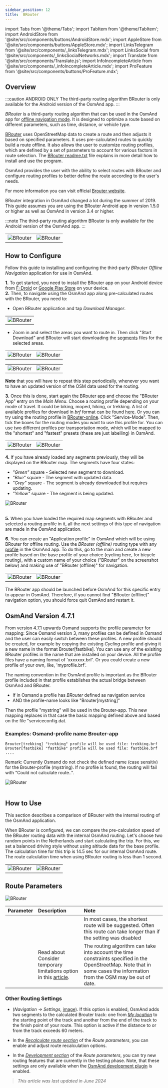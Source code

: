```yaml
---
sidebar_position: 12
title:  BRouter
---
```


import Tabs from '@theme/Tabs';
import TabItem from '@theme/TabItem';
import AndroidStore from '@site/src/components/buttons/AndroidStore.mdx';
import AppleStore from '@site/src/components/buttons/AppleStore.mdx';
import LinksTelegram from '@site/src/components/_linksTelegram.mdx';
import LinksSocial from '@site/src/components/_linksSocialNetworks.mdx';
import Translate from '@site/src/components/Translate.js';
import InfoIncompleteArticle from '@site/src/components/_infoIncompleteArticle.mdx';
import ProFeature from '@site/src/components/buttons/ProFeature.mdx';



## Overview

:::caution ANDROID ONLY
The third-party routing algorithm BRouter is only available for the Android version of the OsmAnd app.
:::

*BRouter* is a third-party routing algorithm that can be used in the OsmAnd app for [offline navigation mode](../guidance/navigation-settings.md#navigation-type). It is designed to optimize a route based on different parameters, such as time, distance, or vehicle type.

[BRouter](http://brouter.de/) uses OpenStreetMap data to create a route and then adjusts it based on specified parameters. It uses pre-calculated routes to quickly build a route offline. It also allows the user to customize routing profiles, which are defined by a set of parameters to account for various factors in route selection. The [BRouter readme.txt](http://brouter.de/brouter/readme.txt) file explains in more detail how to install and use the program.

OsmAnd provides the user with the ability to select routes with BRouter and configure routing profiles to better define the route according to the user's needs.  

For more information you can visit official [Brouter website](http://www.brouter.de/brouter/algorithm.html).  

BRouter integration in OsmAnd changed a lot during the summer of 2019. This guide assumes you are using the BRouter Android app in version 1.5.0 or higher as well as OsmAnd in version 3.4 or higher.

:::note
The third-party routing algorithm BRouter is only available for the Android version of the OsmAnd app.
:::  


<table class="blogimage">
    <tr>
        <td><img src={require('@site/static/img/navigation/third/BRouter_overview.png').default} alt="BRouter"/></td>
        <td><img src={require('@site/static/img/navigation/third/BRouter_overview2.png').default} alt="BRouter"/></td>
    </tr>
</table>


## How to Configure

Follow this guide to installing and configuring the third-party *BRouter Offline Navigation* application for use in OsmAnd.  

**1.** To get started, you need to install the BRouter app on your Android device from [F-Droid](https://f-droid.org/packages/btools.routingapp) or [Google Play Store](https://play.google.com/store/apps/details?id=btools.routingapp) on your device.  
**2.** Then, to navigate using the OsmAnd app along pre-calculated routes with the BRouter, you need to:  


  - Open BRouter application and tap *Download Manager*.

<table class="blogimage">
    <tr>
        <td><img src={require('@site/static/img/navigation/third/prof19.png').default} alt="BRouter"/></td>
    </tr>
</table>

  - Zoom in and select the areas you want to route in. Then click "Start Download" and BRouter will start downloading the [segments](http://brouter.de/brouter/segments4/) files for the selected areas.

<table class="blogimage">
    <tr>
        <td><img src={require('@site/static/img/navigation/third/brouter-start-1.png').default} alt="BRouter"/></td>
        <td><img src={require('@site/static/img/navigation/third/brouter-start.png').default} alt="BRouter"/></td>
    </tr>
</table>

<table class="blogimage">
    <tr>
        <td><img src={require('@site/static/img/navigation/third/brouter-downl.png').default} alt="BRouter"/></td>
        <td><img src={require('@site/static/img/navigation/third/brouter-update.png').default} alt="BRouter"/></td>
    </tr>
</table>

**Note** that you will have to repeat this step periodically, whenever you want to have an updated version of the OSM data used for the routing.

**3.** Once this is done, start again the BRouter app and choose the "BRouter App" entry on the *Main Menu*. Choose a routing profile depending on your mode of travel. It could be biking, moped, hiking, or trekking. A list of available profiles for download in *brf* format can be found [here](http://brouter.de/brouter/profiles2/). Or you can try using the routing profile in [BRouter-online](http://brouter.de/brouter-web/).
Click "Service-Mode". Then, tick the boxes for the routing modes you want to use this profile for. You can use two different profiles per transportation mode, which will be mapped to the "shortest" and "fastest" presets (these are just labelling) in OsmAnd.

<table class="blogimage">
    <tr>
        <td><img src={require('@site/static/img/navigation/third/prof18.png').default} alt="BRouter"/></td>
        <td><img src={require('@site/static/img/navigation/third/prof18a.png').default} alt="BRouter"/></td>
    </tr>
</table>  

**4.** If you have already loaded any segments previously, they will be displayed on the BRouter map. The segments have four states:

- *"Green"* square - Selected new segment to download.
- *"Blue"* square - The segment with updated data.
- *"Grey"* square - The segment is already downloaded but requires updating.
- *"Yellow"* square - The segment is being updated.

<table class="blogimage">
    <tr>
    <img src={require('@site/static/img/navigation/third/brouter-downl2.png').default} alt="BRouter"/>
    </tr>
</table>

**5.** When you have loaded the required map segments with BRouter and selected a routing profile in it, all the next settings of this type of navigation are made in the OsmAnd application.

**6.** You can create an "Application profile" in OsmAnd which will be using BRouter for offline routing.
Use the *BRouter (offline)* routing type with any [profile](../../personal/profiles.md) in the OsmAnd app. To do this, go to the main *<Translate android="true" ids="shared_string_menu,configure_profile,navigation_profile,nav_type_hint,shared_string_offline,shared_string_external,routing_profile_broutrer"/>*  and create a new profile based on the base profile of your choice (cycling here, for bicycle routing), with a custom name of your choice ("BRouter" on the screenshot below) and making use of "BRouter (offline)" for navigation.


<table class="blogimage">
    <tr>
        <td><img src={require('@site/static/img/navigation/third/brouter-2.png').default} alt="BRouter"/></td>
        <td><img src={require('@site/static/img/navigation/third/brouter-3.png').default} alt="BRouter"/></td>
    </tr>
</table>

The BRouter app should be launched before OsmAnd for this specific entry to appear in OsmAnd. Therefore, if you cannot find "BRouter (offline)" navigation option, you should force quit OsmAnd and restart it.

## OsmAnd Version 4.7.1

From version 4.7.1 upwards Osmand supports the profile parameter for mapping: Since Osmand version 3, many profiles can be defined in Osmand and the user can easily switch between these profiles. A new profile should be created, for example by copying the existing *Cycling* profile and giving it a new name in the format Brouter[fastbike]. You can use any of the exisiting BRouter profiles in the name that are installed on your device. All the profile files have a naming format of 'xxxxxxx.brf'. Or you could create a new profile of your own, like, 'myprofile.brf'.

The naming convention in the OsmAnd profile is important as the BRouter profile included in that profile establishes the actual bridge between OsmAnd and BRouter.

- If in Osmand a profile has *BRouter* defined as navigation service
- AND the profile-name looks like "Brouter[mystring]"

Then the profile "mystring" will be used in the Brouter-app. This new mapping replaces in that case the basic mapping defined above and based on the file "serviceconfig.dat.

### Examples: Osmand-profile name Brouter-app

```
Brouter[trekking] "trekking" profile will be used file: trekking.brf
Brouter[fastbike] "fastbike" profile will be used file: fastbike.brf
....
```

Remark:
Currently Osmand do not check the defined name (case sensitiv) for the Brouter-profile (mystring).
If no profile is found, the routing will fail with "Could not calculate route..".

<table class="blogimage">
    <tr>
    <img src={require('@site/static/img/navigation/third/brouter_profile.png').default} alt="BRouter"/>
    </tr>
</table>

## How to Use

This section describes a comparison of BRouter with the internal routing of the OsmAnd application.  

When BRouter is configured, we can compare the pre-calculation speed of the BRouter routing data with the internal OsmAnd routing. Let's choose two random points in the Netherlands and start calculating the trip. For this, we set a balanced driving style without using altitude data for the base profile. The calculation time for this trip is 14.5 sec for our internal OsmAnd route. The route calculation time when using BRouter routing is less than 1 second.  

<table class="blogimage">
    <tr>
        <td><img src={require('@site/static/img/navigation/third/prof21.jpg').default} alt="BRouter"/></td>
        <td><img src={require('@site/static/img/navigation/third/prof21a.jpg').default} alt="BRouter"/></td>
    </tr>
</table>


## Route Parameters

*<Translate android="true" ids="shared_string_menu,shared_string_navigation,shared_string_settings,routing_settings_2,route_parameters"/>*  

![BRouter](@site/static/img/navigation/routing/BRouter_route_param.png)

| Parameter | Description | Note |
|:------------|:---------------|:---------------|
| *<Translate android="true" ids="fast_route_mode"/>* | <Translate android="true" ids="routing_attr_short_way_description"/>  <Translate android="true" ids="fast_route_mode_descr"/> | In most cases, the shortest route will be suggested. Often this route can take longer than if the setting was disabled |
| *<Translate android="true" ids="temporary_conditional_routing"/>* |  Read about Consider temporary limitations option in this [article](../routing/osmand-routing.md#consider-temporary-limitations).   | The routing algorithm can take into account the time constraints specified in the OpenStreetMap. Note that in some cases the information from the OSM may be out of date.   |


### Other Routing Settings

- ***<Translate android="true" ids="calculate_osmand_route_without_internet"/>*** (*Navigation → Settings*, [image](../routing/online-routing.md#online-routing-setting)). If this option is enabled, OsmAnd adds two segments to the calculated Brouter track: one from *[My location](../../map/interact-with-map.md#my-location-and-zoom)* to the starting point of the track and another from the end of the track to the finish point of your route. This option is active if the distance to or from the track exceeds 60 meters.

- In the [*Recalculate route section*](../../navigation/guidance/navigation-settings.md#recalculate-route) of the *Route parameters*, you can enable and adjust route recalculation options.

- In the [*Development section*](../guidance/navigation-settings.md#development-settings) of the *Route parameters*, you can try new routing features that are currently in the testing phase. Note, that these settings are only available when the [OsmAnd development plugin](../../plugins/development.md) is enabled.

> *This article was last updated in June 2024*

